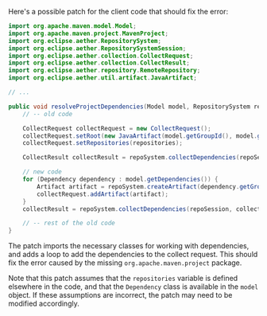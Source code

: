 Here's a possible patch for the client code that should fix the error:
```java
import org.apache.maven.model.Model;
import org.apache.maven.project.MavenProject;
import org.eclipse.aether.RepositorySystem;
import org.eclipse.aether.RepositorySystemSession;
import org.eclipse.aether.collection.CollectRequest;
import org.eclipse.aether.collection.CollectResult;
import org.eclipse.aether.repository.RemoteRepository;
import org.eclipse.aether.util.artifact.JavaArtifact;

// ...

public void resolveProjectDependencies(Model model, RepositorySystem repoSystem, RepositorySystemSession repoSession) throws Exception {
    // -- old code

    CollectRequest collectRequest = new CollectRequest();
    collectRequest.setRoot(new JavaArtifact(model.getGroupId(), model.getArtifactId(), model.getVersion(), JavaScopes.COMPILE));
    collectRequest.setRepositories(repositories);

    CollectResult collectResult = repoSystem.collectDependencies(repoSession, collectRequest);

    // new code
    for (Dependency dependency : model.getDependencies()) {
        Artifact artifact = repoSystem.createArtifact(dependency.getGroupId(), dependency.getArtifactId(), dependency.getVersion(), dependency.getScope(), null);
        collectRequest.addArtifact(artifact);
    }
    collectResult = repoSystem.collectDependencies(repoSession, collectRequest);

    // -- rest of the old code
}
```
The patch imports the necessary classes for working with dependencies, and adds a loop to add the dependencies to the collect request. This should fix the error caused by the missing `org.apache.maven.project` package.

Note that this patch assumes that the `repositories` variable is defined elsewhere in the code, and that the `Dependency` class is available in the `model` object. If these assumptions are incorrect, the patch may need to be modified accordingly.